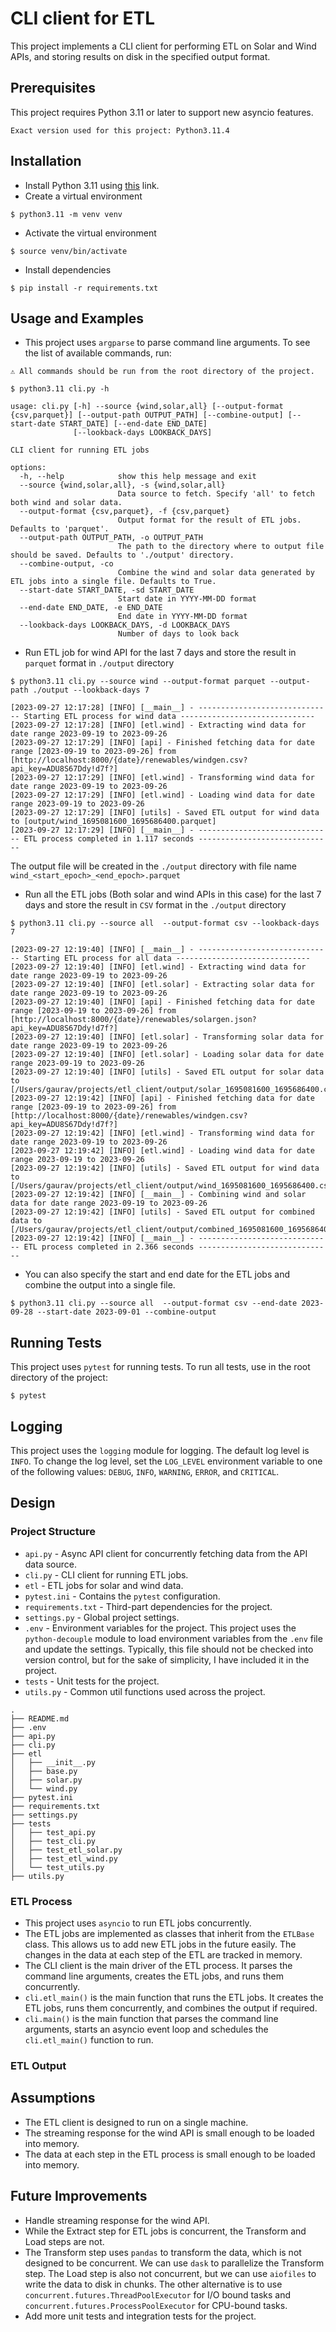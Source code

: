 # CLI client for ETL

This project implements a CLI client for performing ETL on Solar and Wind APIs, and storing results on disk in the specified output format.

## Prerequisites

This project requires Python 3.11 or later to support new asyncio features.

`Exact version used for this project: Python3.11.4`

## Installation

- Install Python 3.11 using [this](https://www.python.org/downloads/release/python-3114/) link.
- Create a virtual environment

```shell
$ python3.11 -m venv venv
```

- Activate the virtual environment

```shell
$ source venv/bin/activate
```

- Install dependencies

```shell
$ pip install -r requirements.txt
```

## Usage and Examples

- This project uses `argparse` to parse command line arguments. To see the list of available commands, run:

```
⚠️ All commands should be run from the root directory of the project.
```

```shell
$ python3.11 cli.py -h

usage: cli.py [-h] --source {wind,solar,all} [--output-format {csv,parquet}] [--output-path OUTPUT_PATH] [--combine-output] [--start-date START_DATE] [--end-date END_DATE]
              [--lookback-days LOOKBACK_DAYS]

CLI client for running ETL jobs

options:
  -h, --help            show this help message and exit
  --source {wind,solar,all}, -s {wind,solar,all}
                        Data source to fetch. Specify 'all' to fetch both wind and solar data.
  --output-format {csv,parquet}, -f {csv,parquet}
                        Output format for the result of ETL jobs. Defaults to 'parquet'.
  --output-path OUTPUT_PATH, -o OUTPUT_PATH
                        The path to the directory where to output file should be saved. Defaults to './output' directory.
  --combine-output, -co
                        Combine the wind and solar data generated by ETL jobs into a single file. Defaults to True.
  --start-date START_DATE, -sd START_DATE
                        Start date in YYYY-MM-DD format
  --end-date END_DATE, -e END_DATE
                        End date in YYYY-MM-DD format
  --lookback-days LOOKBACK_DAYS, -d LOOKBACK_DAYS
                        Number of days to look back

````

- Run ETL job for wind API for the last 7 days and store the result in `parquet` format in `./output` directory

```shell
$ python3.11 cli.py --source wind --output-format parquet --output-path ./output --lookback-days 7

[2023-09-27 12:17:28] [INFO] [__main__] - ------------------------------ Starting ETL process for wind data ------------------------------
[2023-09-27 12:17:28] [INFO] [etl.wind] - Extracting wind data for date range 2023-09-19 to 2023-09-26
[2023-09-27 12:17:29] [INFO] [api] - Finished fetching data for date range [2023-09-19 to 2023-09-26] from [http://localhost:8000/{date}/renewables/windgen.csv?api_key=ADU8S67Ddy!d7f?]
[2023-09-27 12:17:29] [INFO] [etl.wind] - Transforming wind data for date range 2023-09-19 to 2023-09-26
[2023-09-27 12:17:29] [INFO] [etl.wind] - Loading wind data for date range 2023-09-19 to 2023-09-26
[2023-09-27 12:17:29] [INFO] [utils] - Saved ETL output for wind data to [output/wind_1695081600_1695686400.parquet]
[2023-09-27 12:17:29] [INFO] [__main__] - ------------------------------ ETL process completed in 1.117 seconds ------------------------------

```

The output file will be created in the `./output` directory with file name `wind_<start_epoch>_<end_epoch>.parquet`

- Run all the ETL jobs (Both solar and wind APIs in this case) for the last 7 days and store the result in `CSV` format in the `./output` directory

```shell
$ python3.11 cli.py --source all  --output-format csv --lookback-days 7

[2023-09-27 12:19:40] [INFO] [__main__] - ------------------------------ Starting ETL process for all data ------------------------------
[2023-09-27 12:19:40] [INFO] [etl.wind] - Extracting wind data for date range 2023-09-19 to 2023-09-26
[2023-09-27 12:19:40] [INFO] [etl.solar] - Extracting solar data for date range 2023-09-19 to 2023-09-26
[2023-09-27 12:19:40] [INFO] [api] - Finished fetching data for date range [2023-09-19 to 2023-09-26] from [http://localhost:8000/{date}/renewables/solargen.json?api_key=ADU8S67Ddy!d7f?]
[2023-09-27 12:19:40] [INFO] [etl.solar] - Transforming solar data for date range 2023-09-19 to 2023-09-26
[2023-09-27 12:19:40] [INFO] [etl.solar] - Loading solar data for date range 2023-09-19 to 2023-09-26
[2023-09-27 12:19:40] [INFO] [utils] - Saved ETL output for solar data to [/Users/gaurav/projects/etl_client/output/solar_1695081600_1695686400.csv]
[2023-09-27 12:19:42] [INFO] [api] - Finished fetching data for date range [2023-09-19 to 2023-09-26] from [http://localhost:8000/{date}/renewables/windgen.csv?api_key=ADU8S67Ddy!d7f?]
[2023-09-27 12:19:42] [INFO] [etl.wind] - Transforming wind data for date range 2023-09-19 to 2023-09-26
[2023-09-27 12:19:42] [INFO] [etl.wind] - Loading wind data for date range 2023-09-19 to 2023-09-26
[2023-09-27 12:19:42] [INFO] [utils] - Saved ETL output for wind data to [/Users/gaurav/projects/etl_client/output/wind_1695081600_1695686400.csv]
[2023-09-27 12:19:42] [INFO] [__main__] - Combining wind and solar data for date range 2023-09-19 to 2023-09-26
[2023-09-27 12:19:42] [INFO] [utils] - Saved ETL output for combined data to [/Users/gaurav/projects/etl_client/output/combined_1695081600_1695686400.csv]
[2023-09-27 12:19:42] [INFO] [__main__] - ------------------------------ ETL process completed in 2.366 seconds ------------------------------
```

- You can also specify the start and end date for the ETL jobs and combine the output into a single file.

```shell
$ python3.11 cli.py --source all  --output-format csv --end-date 2023-09-28 --start-date 2023-09-01 --combine-output
```

## Running Tests

This project uses `pytest` for running tests. To run all tests, use in the root directory of the project:

```shell
$ pytest
```

## Logging

This project uses the `logging` module for logging. The default log level is `INFO`. To change the log level, set the `LOG_LEVEL` environment variable to one of the following values: `DEBUG`, `INFO`, `WARNING`, `ERROR`, and `CRITICAL`.

## Design

### Project Structure

- `api.py` - Async API client for concurrently fetching data from the API data source.
- `cli.py` - CLI client for running ETL jobs.
- `etl` - ETL jobs for solar and wind data.
- `pytest.ini` - Contains the `pytest` configuration.
- `requirements.txt` - Third-part dependencies for the project.
- `settings.py` - Global project settings.
- `.env` - Environment variables for the project. This project uses the `python-decouple` module to load environment variables from the `.env` file and update the settings. Typically, this file should not be checked into version control, but for the sake of simplicity, I have included it in the project.
- `tests` - Unit tests for the project.
- `utils.py` - Common util functions used across the project.

```
.
├── README.md
├── .env
├── api.py
├── cli.py
├── etl
│   ├── __init__.py
│   ├── base.py
│   ├── solar.py
│   └── wind.py
├── pytest.ini
├── requirements.txt
├── settings.py
├── tests
│   ├── test_api.py
│   ├── test_cli.py
│   ├── test_etl_solar.py
│   ├── test_etl_wind.py
│   └── test_utils.py
├── utils.py
```

### ETL Process

- This project uses `asyncio` to run ETL jobs concurrently.
- The ETL jobs are implemented as classes that inherit from the `ETLBase` class. This allows us to add new ETL jobs in the future easily. The changes in the data at each step of the ETL are tracked in memory.
- The CLI client is the main driver of the ETL process. It parses the command line arguments, creates the ETL jobs, and runs them concurrently.
- `cli.etl_main()` is the main function that runs the ETL jobs. It creates the ETL jobs, runs them concurrently, and combines the output if required.
- `cli.main()` is the main function that parses the command line arguments, starts an asyncio event loop and schedules the `cli.etl_main()` function to run.

### ETL Output


## Assumptions

- The ETL client is designed to run on a single machine.
- The streaming response for the wind API is small enough to be loaded into memory.
- The data at each step in the ETL process is small enough to be loaded into memory.

## Future Improvements

- Handle streaming response for the wind API.
- While the Extract step for ETL jobs is concurrent, the Transform and Load steps are not.
- The Transform step uses `pandas` to transform the data, which is not designed to be concurrent. We can use `dask` to parallelize the Transform step. The Load step is also not concurrent, but we can use `aiofiles` to write the data to disk in chunks. The other alternative is to use `concurrent.futures.ThreadPoolExecutor` for I/O bound tasks and `concurrent.futures.ProcessPoolExecutor` for CPU-bound tasks.
- Add more unit tests and integration tests for the project.
